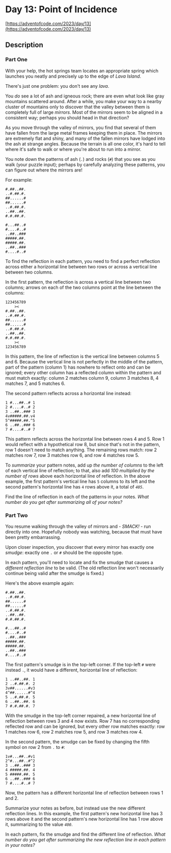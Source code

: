 # Day 13: Point of Incidence

[https://adventofcode.com/2023/day/13](https://adventofcode.com/2023/day/13)

## Description

### Part One

With your help, the hot springs team locates an appropriate spring which launches you neatly and precisely up to the edge of _Lava Island_.

There's just one problem: you don't see any _lava_.

You _do_ see a lot of ash and igneous rock; there are even what look like gray mountains scattered around. After a while, you make your way to a nearby cluster of mountains only to discover that the valley between them is completely full of large _mirrors_. Most of the mirrors seem to be aligned in a consistent way; perhaps you should head in that direction?

As you move through the valley of mirrors, you find that several of them have fallen from the large metal frames keeping them in place. The mirrors are extremely flat and shiny, and many of the fallen mirrors have lodged into the ash at strange angles. Because the terrain is all one color, it's hard to tell where it's safe to walk or where you're about to run into a mirror.

You note down the patterns of ash (`.`) and rocks (`#`) that you see as you walk (your puzzle input); perhaps by carefully analyzing these patterns, you can figure out where the mirrors are!

For example:

    #.##..##.
    ..#.##.#.
    ##......#
    ##......#
    ..#.##.#.
    ..##..##.
    #.#.##.#.
    
    #...##..#
    #....#..#
    ..##..###
    #####.##.
    #####.##.
    ..##..###
    #....#..#
    

To find the reflection in each pattern, you need to find a perfect reflection across either a horizontal line between two rows or across a vertical line between two columns.

In the first pattern, the reflection is across a vertical line between two columns; arrows on each of the two columns point at the line between the columns:

    123456789
        ><   
    #.##..##.
    ..#.##.#.
    ##......#
    ##......#
    ..#.##.#.
    ..##..##.
    #.#.##.#.
        ><   
    123456789
    

In this pattern, the line of reflection is the vertical line between columns 5 and 6. Because the vertical line is not perfectly in the middle of the pattern, part of the pattern (column 1) has nowhere to reflect onto and can be ignored; every other column has a reflected column within the pattern and must match exactly: column 2 matches column 9, column 3 matches 8, 4 matches 7, and 5 matches 6.

The second pattern reflects across a horizontal line instead:

    1 #...##..# 1
    2 #....#..# 2
    3 ..##..### 3
    4v#####.##.v4
    5^#####.##.^5
    6 ..##..### 6
    7 #....#..# 7
    

This pattern reflects across the horizontal line between rows 4 and 5. Row 1 would reflect with a hypothetical row 8, but since that's not in the pattern, row 1 doesn't need to match anything. The remaining rows match: row 2 matches row 7, row 3 matches row 6, and row 4 matches row 5.

To _summarize_ your pattern notes, add up _the number of columns_ to the left of each vertical line of reflection; to that, also add _100 multiplied by the number of rows_ above each horizontal line of reflection. In the above example, the first pattern's vertical line has `5` columns to its left and the second pattern's horizontal line has `4` rows above it, a total of _`405`_.

Find the line of reflection in each of the patterns in your notes. _What number do you get after summarizing all of your notes?_

### Part Two

You resume walking through the valley of mirrors and - _SMACK!_ - run directly into one. Hopefully <span title="Sorry, Nobody saw that.">nobody</span> was watching, because that must have been pretty embarrassing.

Upon closer inspection, you discover that every mirror has exactly one _smudge_: exactly one `.` or `#` should be the opposite type.

In each pattern, you'll need to locate and fix the smudge that causes a _different reflection line_ to be valid. (The old reflection line won't necessarily continue being valid after the smudge is fixed.)

Here's the above example again:

    #.##..##.
    ..#.##.#.
    ##......#
    ##......#
    ..#.##.#.
    ..##..##.
    #.#.##.#.
    
    #...##..#
    #....#..#
    ..##..###
    #####.##.
    #####.##.
    ..##..###
    #....#..#
    

The first pattern's smudge is in the top-left corner. If the top-left `#` were instead `.`, it would have a different, horizontal line of reflection:

    1 ..##..##. 1
    2 ..#.##.#. 2
    3v##......#v3
    4^##......#^4
    5 ..#.##.#. 5
    6 ..##..##. 6
    7 #.#.##.#. 7
    

With the smudge in the top-left corner repaired, a new horizontal line of reflection between rows 3 and 4 now exists. Row 7 has no corresponding reflected row and can be ignored, but every other row matches exactly: row 1 matches row 6, row 2 matches row 5, and row 3 matches row 4.

In the second pattern, the smudge can be fixed by changing the fifth symbol on row 2 from `.` to `#`:

    1v#...##..#v1
    2^#...##..#^2
    3 ..##..### 3
    4 #####.##. 4
    5 #####.##. 5
    6 ..##..### 6
    7 #....#..# 7
    

Now, the pattern has a different horizontal line of reflection between rows 1 and 2.

Summarize your notes as before, but instead use the new different reflection lines. In this example, the first pattern's new horizontal line has 3 rows above it and the second pattern's new horizontal line has 1 row above it, summarizing to the value _`400`_.

In each pattern, fix the smudge and find the different line of reflection. _What number do you get after summarizing the new reflection line in each pattern in your notes?_
